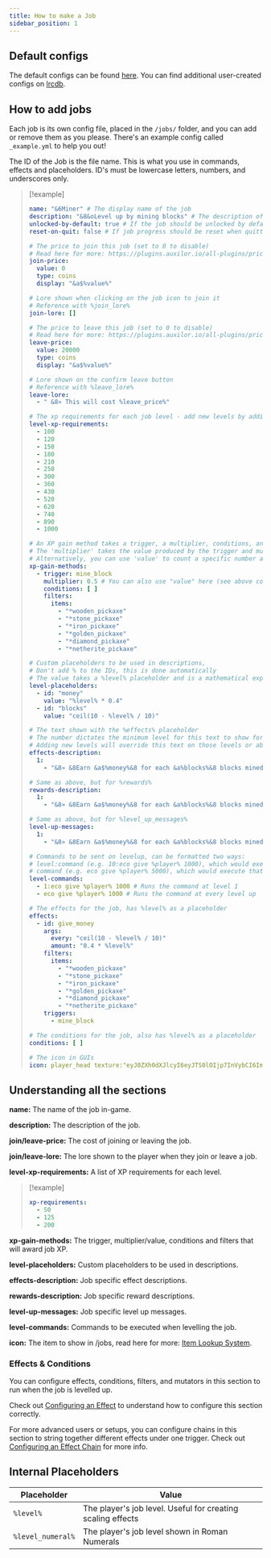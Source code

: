 ```yaml
---
title: How to make a Job
sidebar_position: 1
---
```


## Default configs
The default configs can be found [here](https://github.com/Auxilor/EcoJobs/tree/master/eco-core/core-plugin/src/main/resources/jobs).
You can find additional user-created configs on [lrcdb](https://lrcdb.auxilor.io/).

## How to add jobs
Each job is its own config file, placed in the `/jobs/` folder, and you can add or remove them as you please. There's an example config called `_example.yml` to help you out!

The ID of the Job is the file name. This is what you use in commands, effects and placeholders.
ID's must be lowercase letters, numbers, and underscores only.

> [!example]
> ```yaml
> name: "&6Miner" # The display name of the job
> description: "&8&oLevel up by mining blocks" # The description of the job
> unlocked-by-default: true # If the job should be unlocked by default
> reset-on-quit: false # If job progress should be reset when quitting
> 
> # The price to join this job (set to 0 to disable)
> # Read here for more: https://plugins.auxilor.io/all-plugins/prices
> join-price:
>   value: 0
>   type: coins
>   display: "&a$%value%"
> 
> # Lore shown when clicking on the job icon to join it
> # Reference with %join_lore%
> join-lore: []
> 
> # The price to leave this job (set to 0 to disable)
> # Read here for more: https://plugins.auxilor.io/all-plugins/prices
> leave-price:
>   value: 20000
>   type: coins
>   display: "&a$%value%"
> 
> # Lore shown on the confirm leave button
> # Reference with %leave_lore%
> leave-lore:
>   - " &8» This will cost %leave_price%"
> 
> # The xp requirements for each job level - add new levels by adding more to this list
> level-xp-requirements:
>   - 100
>   - 120
>   - 150
>   - 180
>   - 210
>   - 250
>   - 300
>   - 360
>   - 430
>   - 520
>   - 620
>   - 740
>   - 890
>   - 1000
> 
> # An XP gain method takes a trigger, a multiplier, conditions, and filters.
> # The 'multiplier' takes the value produced by the trigger and multiplies it
> # Alternatively, you can use 'value' to count a specific number and not a multiplier
> xp-gain-methods:
>   - trigger: mine_block
>     multiplier: 0.5 # You can also use "value" here (see above comment)
>     conditions: [ ]
>     filters:
>       items:
>         - "*wooden_pickaxe"
>         - "*stone_pickaxe"
>         - "*iron_pickaxe"
>         - "*golden_pickaxe"
>         - "*diamond_pickaxe"
>         - "*netherite_pickaxe"
> 
> # Custom placeholders to be used in descriptions,
> # Don't add % to the IDs, this is done automatically
> # The value takes a %level% placeholder and is a mathematical expression
> level-placeholders:
>   - id: "money"
>     value: "%level% * 0.4"
>   - id: "blocks"
>     value: "ceil(10 - %level% / 10)"
> 
> # The text shown with the %effects% placeholder
> # The number dictates the minimum level for this text to show for
> # Adding new levels will override this text on those levels or above
> effects-description:
>   1:
>     - "&8» &8Earn &a$%money%&8 for each &a%blocks%&8 blocks mined"
> 
> # Same as above, but for %rewards%
> rewards-description:
>   1:
>     - "&8» &8Earn &a$%money%&8 for each &a%blocks%&8 blocks mined"
> 
> # Same as above, but for %level_up_messages%
> level-up-messages:
>   1:
>     - "&8» &8Earn &a$%money%&8 for each &a%blocks%&8 blocks mined"
> 
> # Commands to be sent on levelup, can be formatted two ways:
> # level:command (e.g. 10:eco give %player% 1000), which would execute that command for level 10
> # command (e.g. eco give %player% 5000), which would execute that command for all levels
> level-commands:
> 	- 1:eco give %player% 1000 # Runs the command at level 1
> 	- eco give %player% 1000 # Runs the command at every level up
> 
> # The effects for the job, has %level% as a placeholder
> effects:
>   - id: give_money
>     args:
>       every: "ceil(10 - %level% / 10)"
>       amount: "0.4 * %level%"
>     filters:
>       items:
>         - "*wooden_pickaxe"
>         - "*stone_pickaxe"
>         - "*iron_pickaxe"
>         - "*golden_pickaxe"
>         - "*diamond_pickaxe"
>         - "*netherite_pickaxe"
>     triggers:
>       - mine_block
> 
> # The conditions for the job, also has %level% as a placeholder
> conditions: [ ]
> 
> # The icon in GUIs
> icon: player_head texture:"eyJ0ZXh0dXJlcyI6eyJTS0lOIjp7InVybCI6Imh0dHA6Ly90ZXh0dXJlcy5taW5lY3JhZnQubmV0L3RleHR1cmUvODU3MDVjZjg2NGRmMmMxODJlMzJjNDg2YjcxNDdjYmY3ODJhMGFhM2RmOGE2ZDYxNDUzOTM5MGJmODRmYjE1ZCJ9fX0="
> ```

## Understanding all the sections

**name:** The name of the job in-game.

**description:** The description of the job.

**join/leave-price:** The cost of joining or leaving the job.

**join/leave-lore:** The lore shown to the player when they join or leave a job.

**level-xp-requirements:** A list of XP requirements for each level.

> [!example]
> ```yaml
> xp-requirements:
>   - 50
>   - 125
>   - 200
> ```

**xp-gain-methods:** The trigger, multiplier/value, conditions and filters that will award job XP.

**level-placeholders:** Custom placeholders to be used in descriptions.

**effects-description:** Job specific effect descriptions.

**rewards-description:** Job specific reward descriptions.

**level-up-messages:** Job specific level up messages.

**level-commands:** Commands to be executed when levelling the job.

**icon:** The item to show in /jobs, read here for more: [Item Lookup System](https://plugins.auxilor.io/all-plugins/the-item-lookup-system).

### Effects & Conditions

You can configure effects, conditions, filters, and mutators in this section to run when the job is levelled up.

Check out [Configuring an Effect](https://plugins.auxilor.io/effects/configuring-an-effect) to understand how to configure this section correctly.

For more advanced users or setups, you can configure chains in this section to string together different effects under one trigger. Check out [Configuring an Effect Chain](https://plugins.auxilor.io/effects/configuring-a-chain) for more info.

## Internal Placeholders

| Placeholder       | Value                                                       |
| ----------------- | ----------------------------------------------------------- |
| `%level%`         | The player's job level. Useful for creating scaling effects |
| `%level_numeral%` | The player's job level shown in Roman Numerals              |
